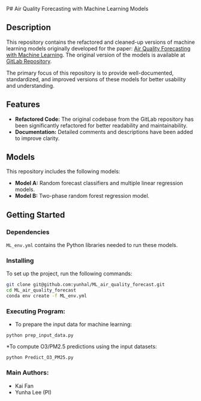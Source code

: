 P# Air Quality Forecasting with Machine Learning Models

## Description

This repository contains the refactored and cleaned-up versions of machine learning models originally developed for the paper: [Air Quality Forecasting with Machine Learning](https://www.frontiersin.org/articles/10.3389/fdata.2023.1124148/full). The original version of the models is available at [GitLab Repository](https://gitlab.com/casus_atm_modeling/ml_multi_site).

The primary focus of this repository is to provide well-documented, standardized, and improved versions of these models for better usability and understanding.

## Features

- **Refactored Code:** The original codebase from the GitLab repository has been significantly refactored for better readability and maintainability.
- **Documentation:** Detailed comments and descriptions have been added to improve clarity.

## Models

This repository includes the following models:

- **Model A:** Random forecast classifiers and multiple linear regression models.
- **Model B:** Two-phase random forest regression model.

## Getting Started

### Dependencies

`ML_env.yml` contains the Python libraries needed to run these models.

### Installing

To set up the project, run the following commands:

```bash
git clone git@github.com:yunhal/ML_air_quality_forecast.git
cd ML_air_quality_forecast
conda env create -f ML_env.yml
```

### Executing Program: 
* To prepare the input data for machine learning:
```
python prep_input_data.py
```

*To compute O3/PM2.5 predictions using the input datasets:
```
python Predict_O3_PM25.py
```


### Main Authors: 
* Kai Fan
* Yunha Lee (PI)
